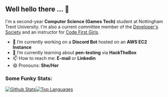 ## Well hello there ... 👋
I'm a second-year **Computer Science (Games Tech)** student at Nottingham Trent University. I'm also a current committee member of the [Developer's Society](https://github.com/NTUDevSoc) and an instructor for [Code First Girls](https://codefirstgirls.org.uk/).

- 🔭 I’m currently working on a **Discord Bot** hosted on an **AWS EC2 Instance**
- 🌱 I’m currently learning about **pen-testing** via **HackTheBox**
- 📫 How to reach me: **E-mail** or **Linkedin**
- 😄 Pronouns: **She/Her**
 
### Some Funky Stats:
[![Github Stats](https://github-readme-stats.vercel.app/api?username=hannah-ashna&show_icons=true&theme=dark&count_private=true&custom_title=Github%20Stats)](https://github.com/anuraghazra/github-readme-stats)[![Top Languages](https://github-readme-stats.vercel.app/api/top-langs/?username=hannah-ashna&show_icons=true&theme=dark&langs_count=8&layout=compact&custom_title=Top%20Languages)](https://github.com/anuraghazra/github-readme-stats)


<!--
**Hannah-Ashna/Hannah-Ashna** is a ✨ _special_ ✨ repository because its `README.md` (this file) appears on your GitHub profile.
Here are some ideas to get you started:
- 👯 I’m looking to collaborate on ...
- 🤔 I’m looking for help with ...
- ⚡ Fun fact:
-->
